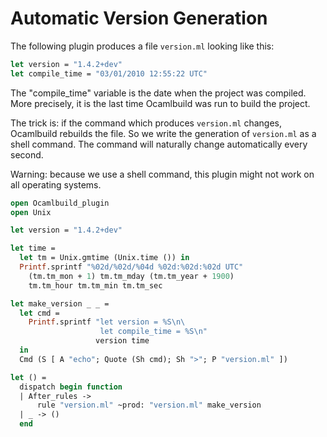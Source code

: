 <!-- ((! set title Automatic version generation !)) ((! set learn !)) -->

# Automatic Version Generation
The following plugin produces a file `version.ml` looking like this:

```ocaml
let version = "1.4.2+dev"
let compile_time = "03/01/2010 12:55:22 UTC"
```
The "compile_time" variable is the date when the project was compiled.
More precisely, it is the last time Ocamlbuild was run to build the
project.

The trick is: if the command which produces `version.ml` changes,
Ocamlbuild rebuilds the file. So we write the generation of `version.ml`
as a shell command. The command will naturally change automatically
every second.

Warning: because we use a shell command, this plugin might not work on
all operating systems.

```ocaml
open Ocamlbuild_plugin
open Unix

let version = "1.4.2+dev"

let time =
  let tm = Unix.gmtime (Unix.time ()) in
  Printf.sprintf "%02d/%02d/%04d %02d:%02d:%02d UTC"
    (tm.tm_mon + 1) tm.tm_mday (tm.tm_year + 1900)
    tm.tm_hour tm.tm_min tm.tm_sec

let make_version _ _ =
  let cmd =
    Printf.sprintf "let version = %S\n\
                    let compile_time = %S\n"
                   version time
  in
  Cmd (S [ A "echo"; Quote (Sh cmd); Sh ">"; P "version.ml" ])

let () =
  dispatch begin function
  | After_rules ->
      rule "version.ml" ~prod: "version.ml" make_version
  | _ -> ()
  end
```
